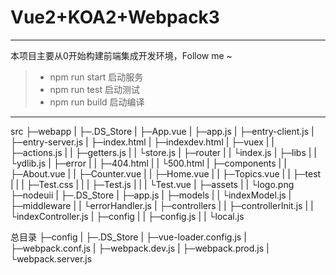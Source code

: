 # Vue2+KOA2+Webpack3

------

本项目主要从0开始构建前端集成开发环境，Follow me ~

> * npm run start   启动服务
> * npm run test    启动测试
> * npm run build   启动编译

------
src
├─webapp
|   ├─.DS_Store
|   ├─App.vue
|   ├─app.js
|   ├─entry-client.js
|   ├─entry-server.js
|   ├─index.html
|   ├─indexdev.html
|   ├─vuex
|   |  ├─actions.js
|   |  ├─getters.js
|   |  └store.js
|   ├─router
|   |   └index.js
|   ├─libs
|   |  └ydlib.js
|   ├─error
|   |   ├─404.html
|   |   └500.html
|   ├─components
|   |     ├─About.vue
|   |     ├─Counter.vue
|   |     ├─Home.vue
|   |     ├─Topics.vue
|   |     ├─test
|   |     |  ├─Test.css
|   |     |  ├─Test.js
|   |     |  └Test.vue
|   ├─assets
|   |   └logo.png
├─nodeuii
|    ├─.DS_Store
|    ├─app.js
|    ├─models
|    |   └indexModel.js
|    ├─middleware
|    |     └errorHandler.js
|    ├─controllers
|    |      ├─controllerInit.js
|    |      └indexController.js
|    ├─config
|    |   ├─config.js
|    |   └local.js

总目录
├─config
|   ├─.DS_Store
|   ├─vue-loader.config.js
|   ├─webpack.conf.js
|   ├─webpack.dev.js
|   ├─webpack.prod.js
|   └webpack.server.js

